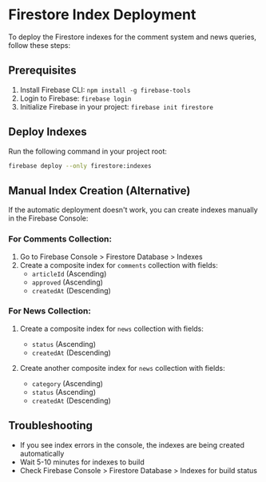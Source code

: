 # Firestore Index Deployment

To deploy the Firestore indexes for the comment system and news queries, follow these steps:

## Prerequisites
1. Install Firebase CLI: `npm install -g firebase-tools`
2. Login to Firebase: `firebase login`
3. Initialize Firebase in your project: `firebase init firestore`

## Deploy Indexes
Run the following command in your project root:

```bash
firebase deploy --only firestore:indexes
```

## Manual Index Creation (Alternative)
If the automatic deployment doesn't work, you can create indexes manually in the Firebase Console:

### For Comments Collection:
1. Go to Firebase Console > Firestore Database > Indexes
2. Create a composite index for `comments` collection with fields:
   - `articleId` (Ascending)
   - `approved` (Ascending) 
   - `createdAt` (Descending)

### For News Collection:
1. Create a composite index for `news` collection with fields:
   - `status` (Ascending)
   - `createdAt` (Descending)

2. Create another composite index for `news` collection with fields:
   - `category` (Ascending)
   - `status` (Ascending)
   - `createdAt` (Descending)

## Troubleshooting
- If you see index errors in the console, the indexes are being created automatically
- Wait 5-10 minutes for indexes to build
- Check Firebase Console > Firestore Database > Indexes for build status

